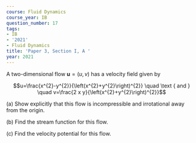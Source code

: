 ```yaml
---
course: Fluid Dynamics
course_year: IB
question_number: 17
tags:
- IB
- '2021'
- Fluid Dynamics
title: 'Paper 3, Section I, A '
year: 2021
---
```




A two-dimensional flow $\mathbf{u}=(u, v)$ has a velocity field given by

$$u=\frac{x^{2}-y^{2}}{\left(x^{2}+y^{2}\right)^{2}} \quad \text { and } \quad v=\frac{2 x y}{\left(x^{2}+y^{2}\right)^{2}}$$

(a) Show explicitly that this flow is incompressible and irrotational away from the origin.

(b) Find the stream function for this flow.

(c) Find the velocity potential for this flow.